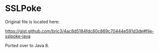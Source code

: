 # SSLPoke

Original file is located here:

https://gist.github.com/bric3/4ac8d5184fdc80c869c70444e591d3de#file-sslpoke-java

Ported over to Java 8.

